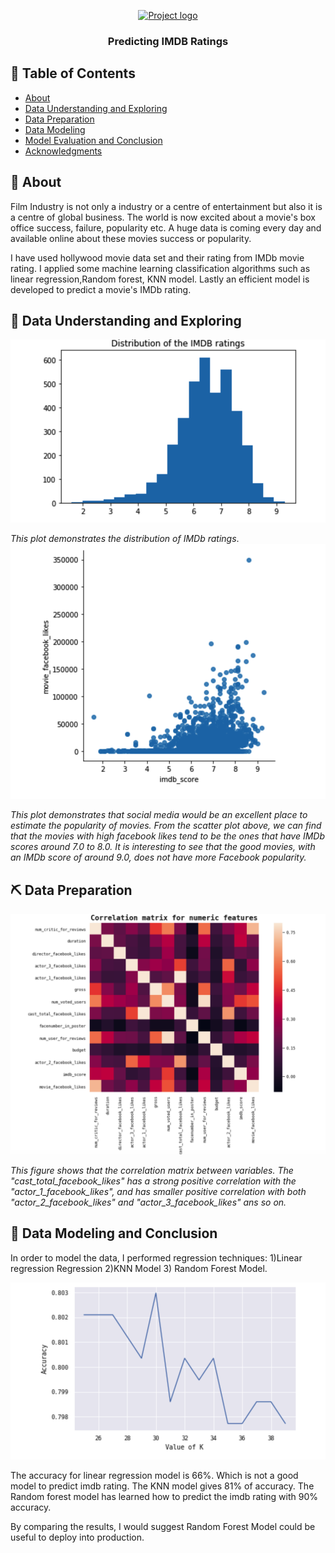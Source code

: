 
<p align="center">
  <a href="" rel="noopener">
 <img width=200px height=200px src="https://i.imgur.com/6wj0hh6.jpg" alt="Project logo"></a>
</p>

<h3 align="center">Predicting IMDB Ratings</h3>

<div align="center">

</div>


## 📝 Table of Contents
- [About](#about)
- [Data Understanding and Exploring](#data_understanding_and_exploring)
- [Data Preparation](#data-preparation)
- [Data Modeling](#data-modeling)
- [Model Evaluation and Conclusion](#model-evaluation-and-conclusion)
- [Acknowledgments](#acknowledgement)

## 🧐 About <a name = "about"></a>

Film Industry is not only a industry or a centre of entertainment but also it is a centre of global business. The world is now excited about a movie's box office success, failure, popularity etc. A huge data is coming every day and available online about these movies success or popularity. 

I have used hollywood movie data set and their rating from IMDb movie rating. I applied some machine learning classification algorithms such as linear regression,Random forest, KNN model. Lastly an efficient model is developed to predict a movie's IMDb rating.

## 🎈 Data Understanding and Exploring <a name="data_understanding_and_exploring"></a>

![alt text](https://github.com/cghimire/Predicting-IMDB-Ratings/blob/master/Img/distribution_rating.png "Distribution Plot")

*This plot demonstrates the distribution of IMDb ratings*.
![alt text](https://github.com/cghimire/Predicting-IMDB-Ratings/blob/master/Img/fblikes_rating.png "fblikesVSrating")

*This plot demonstrates that social media would be an excellent place to estimate the popularity of movies. From the scatter plot above, we can find that the movies with high facebook likes tend to be the ones that have IMDb scores around 7.0 to 8.0. It is interesting to see that the good movies, with an IMDb score of around 9.0, does not have more Facebook popularity.*

## ⛏️ Data Preparation <a name = "data-preparation"></a>

![alt text](https://github.com/cghimire/Predicting-IMDB-Ratings/blob/master/Img/correlation.png "correlation matrix")

*This figure shows that the correlation matrix between variables. The "cast_total_facebook_likes" has a strong positive correlation with the "actor_1_facebook_likes", and has smaller positive correlation with both "actor_2_facebook_likes" and "actor_3_facebook_likes" ans so on.*

## 🚀 Data Modeling and Conclusion <a name = "data-modeling"></a>

In order to model the data, I performed regression techniques: 1)Linear regression Regression 2)KNN Model 3) Random Forest Model.

![alt text](https://github.com/cghimire/Predicting-IMDB-Ratings/blob/master/Img/KNN.png "KNN")

The accuracy for linear regression model is 66%. Which is not a good model to predict imdb rating. The KNN model gives 81% of accuracy. The Random forest model has learned how to predict the imdb rating with 90% accuracy.

By comparing the results, I would suggest Random Forest Model could be useful to deploy into production.
